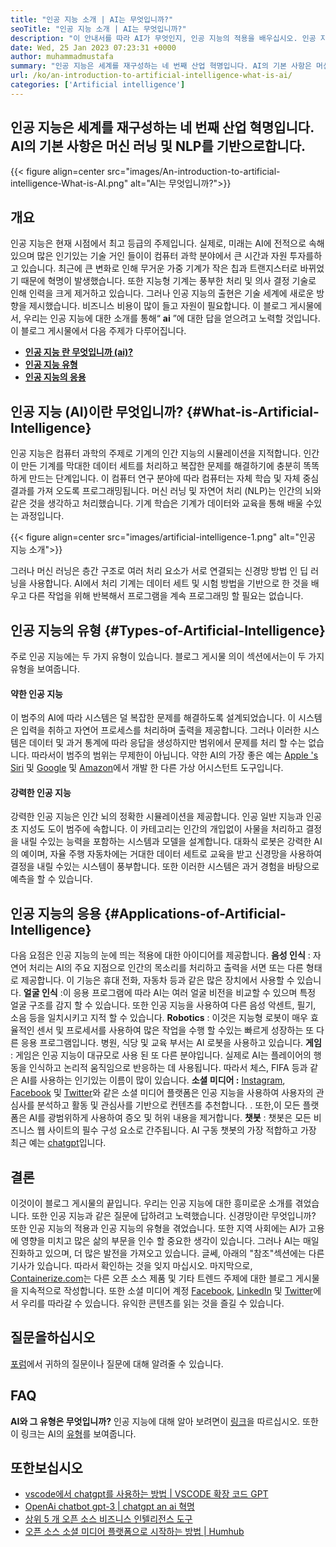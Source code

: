 ```yaml
---
title: "인공 지능 소개 | AI는 무엇입니까?" 
seoTitle: "인공 지능 소개 | AI는 무엇입니까?" 
description: "이 안내서를 따라 AI가 무엇인지, 인공 지능의 적용을 배우십시오. 인공 지능은 모든 삶의 부문에서 혁명을 가져 왔습니다." 
date: Wed, 25 Jan 2023 07:23:31 +0000
author: muhammadmustafa
summary: "인공 지능은 세계를 재구성하는 네 번째 산업 혁명입니다. AI의 기본 사항은 머신 러닝 및 NLP를 기반으로합니다." 
url: /ko/an-introduction-to-artificial-intelligence-what-is-ai/
categories: ['Artificial intelligence']
---
```


## 인공 지능은 세계를 재구성하는 네 번째 산업 혁명입니다. AI의 기본 사항은 머신 러닝 및 NLP를 기반으로합니다.

{{< figure align=center src="images/An-introduction-to-artificial-intelligence-What-is-AI.png" alt="AI는 무엇입니까?">}}


## 개요
인공 지능은 현재 시점에서 최고 등급의 주제입니다. 실제로, 미래는 AI에 전적으로 속해 있으며 많은 인기있는 기술 거인 들이이 컴퓨터 과학 분야에서 큰 시간과 자원 투자를하고 있습니다. 최근에 큰 변화로 인해 무거운 가중 기계가 작은 칩과 트랜지스터로 바뀌었기 때문에 혁명이 발생했습니다. 또한 지능형 기계는 풍부한 처리 및 의사 결정 기술로 인해 인력을 크게 제거하고 있습니다. 그러나 인공 지능의 출현은 기술 세계에 새로운 방향을 제시했습니다. 비즈니스 비용이 많이 들고 자원이 필요합니다. 이 블로그 게시물에서, 우리는 인공 지능에 대한 소개를 통해“ **ai** ”에 대한 답을 얻으려고 노력할 것입니다.
이 블로그 게시물에서 다음 주제가 다루어집니다.
* [ **인공 지능 란 무엇입니까 (ai)?** ][1]
* [ **인공 지능 유형** ][2]
* **[인공 지능의 응용][3]** 

## 인공 지능 (AI)이란 무엇입니까? {#What-is-Artificial-Intelligence}

인공 지능은 컴퓨터 과학의 주제로 기계의 인간 지능의 시뮬레이션을 지적합니다. 인간이 만든 기계를 막대한 데이터 세트를 처리하고 복잡한 문제를 해결하기에 충분히 똑똑하게 만드는 단계입니다. 이 컴퓨터 연구 분야에 따라 컴퓨터는 자체 학습 및 자체 중심 결과를 가져 오도록 프로그래밍됩니다. 머신 러닝 및 자연어 처리 (NLP)는 인간의 뇌와 같은 것을 생각하고 처리했습니다. 기계 학습은 기계가 데이터와 교육을 통해 배울 수있는 과정입니다.

{{< figure align=center src="images/artificial-intelligence-1.png" alt="인공 지능 소개">}}

그러나 머신 러닝은 층간 구조로 여러 처리 요소가 서로 연결되는 신경망 방법 인 딥 러닝을 사용합니다. AI에서 처리 기계는 데이터 세트 및 시험 방법을 기반으로 한 것을 배우고 다른 작업을 위해 반복해서 프로그램을 계속 프로그래밍 할 필요는 없습니다.

## 인공 지능의 유형 {#Types-of-Artificial-Intelligence}

주로 인공 지능에는 두 가지 유형이 있습니다. 블로그 게시물 의이 섹션에서는이 두 가지 유형을 보여줍니다.

#### 약한 인공 지능
이 범주의 AI에 따라 시스템은 덜 복잡한 문제를 해결하도록 설계되었습니다. 이 시스템은 입력을 취하고 자연어 프로세스를 처리하며 출력을 제공합니다. 그러나 이러한 시스템은 데이터 및 과거 통계에 따라 응답을 생성하지만 범위에서 문제를 처리 할 수는 없습니다. 따라서이 범주의 범위는 무제한이 아닙니다. 약한 AI의 가장 좋은 예는 [Apple 's Siri][4] 및 [Google][5] 및 [Amazon][6]에서 개발 한 다른 가상 어시스턴트 도구입니다.

#### 강력한 인공 지능
강력한 인공 지능은 인간 뇌의 정확한 시뮬레이션을 제공합니다. 인공 일반 지능과 인공 초 지성도 도이 범주에 속합니다. 이 카테고리는 인간의 개입없이 사물을 처리하고 결정을 내릴 수있는 능력을 포함하는 시스템과 모델을 설계합니다. 대화식 로봇은 강력한 AI의 예이며, 자율 주행 자동차에는 거대한 데이터 세트로 교육을 받고 신경망을 사용하여 결정을 내릴 수있는 시스템이 풍부합니다. 또한 이러한 시스템은 과거 경험을 바탕으로 예측을 할 수 있습니다.

## **인공 지능의 응용** {#Applications-of-Artificial-Intelligence}

다음 요점은 인공 지능의 눈에 띄는 적용에 대한 아이디어를 제공합니다.
**음성 인식** : 자연어 처리는 AI의 주요 지점으로 인간의 목소리를 처리하고 출력을 서면 또는 다른 형태로 제공합니다. 이 기능은 휴대 전화, 자동차 등과 같은 많은 장치에서 사용할 수 있습니다.
**얼굴 인식** :이 응용 프로그램에 따라 AI는 여러 얼굴 비전을 비교할 수 있으며 특정 얼굴 구조를 감지 할 수 있습니다. 또한 인공 지능을 사용하여 다른 음성 악센트, 필기, 소음 등을 일치시키고 지적 할 수 있습니다.
**Robotics** : 이것은 지능형 로봇이 매우 효율적인 센서 및 프로세서를 사용하여 많은 작업을 수행 할 수있는 빠르게 성장하는 또 다른 응용 프로그램입니다. 병원, 식당 및 교육 부서는 AI 로봇을 사용하고 있습니다.
**게임** : 게임은 인공 지능이 대규모로 사용 된 또 다른 분야입니다. 실제로 AI는 플레이어의 행동을 인식하고 논리적 움직임으로 반응하는 데 사용됩니다. 따라서 체스, FIFA 등과 같은 AI를 사용하는 인기있는 이름이 많이 있습니다.
**소셜 미디어 :**  [Instagram][7], [Facebook][8] 및 [Twitter][9]와 같은 소셜 미디어 플랫폼은 인공 지능을 사용하여 사용자의 관심사를 분석하고 활동 및 관심사를 기반으로 컨텐츠를 추천합니다. . 또한,이 모든 플랫폼은 AI를 광범위하게 사용하여 증오 및 허위 내용을 제거합니다.
**챗봇** : 챗봇은 모든 비즈니스 웹 사이트의 필수 구성 요소로 간주됩니다. AI 구동 챗봇의 가장 적합하고 가장 최근 예는 [chatgpt][10]입니다.

## 결론
이것이이 블로그 게시물의 끝입니다. 우리는 인공 지능에 대한 흥미로운 소개를 겪었습니다. 또한 인공 지능과 같은 질문에 답하려고 노력했습니다. 신경망이란 무엇입니까? 또한 인공 지능의 적용과 인공 지능의 유형을 겪었습니다. 또한 지역 사회에는 AI가 고용에 영향을 미치고 많은 삶의 부문을 인수 할 중요한 생각이 있습니다. 그러나 AI는 매일 진화하고 있으며, 더 많은 발전을 가져오고 있습니다. 글쎄, 아래의 "참조"섹션에는 다른 기사가 있습니다. 따라서 확인하는 것을 잊지 마십시오.
마지막으로, [Containerize.com][11]는 다른 오픈 소스 제품 및 기타 트렌드 주제에 대한 블로그 게시물을 지속적으로 작성합니다. 또한 소셜 미디어 계정 [Facebook][12], [LinkedIn][13] 및 [Twitter][14]에서 우리를 따라갈 수 있습니다. 유익한 콘텐츠를 읽는 것을 즐길 수 있습니다.

## 질문을하십시오
[포럼][15]에서 귀하의 질문이나 질문에 대해 알려줄 수 있습니다.

## FAQ
**AI와 그 유형은 무엇입니까?** 
인공 지능에 대해 알아 보려면이 [링크][1]을 따르십시오. 또한이 링크는 AI의 [유형][2]를 보여줍니다.

## 또한보십시오
  * [vscode에서 chatgpt를 사용하는 방법 | VSCODE 확장 코드 GPT][16]
  * [OpenAi chatbot gpt-3 | chatgpt an ai 혁명][10]
  * [상위 5 개 오픈 소스 비즈니스 인텔리전스 도구][17]
  * [오픈 소스 소셜 미디어 플랫폼으로 시작하는 방법 | Humhub][18]



[1]: #What-is-Artificial-Intelligence
[2]: #Types-of-Artificial-Intelligence
[3]: #Applications-of-Artificial-Intelligence
[4]: https://www.apple.com/siri/
[5]: https://assistant.google.com/
[6]: https://www.google.com/search?q=amazon+alexa&rlz=1C5CHFA_enPK998PK998&oq=amazon&aqs=chrome.0.0i67j46i67i199i433i465j0i67l2j0i67i433j69i60l3.2098j0j7&sourceid=chrome&ie=UTF-8
[7]: https://instagram.com/
[8]: https://www.facebook.com/
[9]: https://twitter.com/home
[10]: https://blog.containerize.com/artificial-intelligence/what-is-openai-chatbot-gpt-3-chatgpt-an-ai-revolution/
[11]: https://www.containerize.com/
[12]: https://web.facebook.com/containerize
[13]: https://www.linkedin.com/company/containerize/
[14]: https://twitter.com/containerize_co
[15]: https://forum.containerize.com/
[16]: https://blog.containerize.com/artificial-intelligence/how-to-use-chatgpt-in-vscode-the-vscode-extension-codegpt/
[17]: https://blog.containerize.com/business-intelligence-software/top-5-open-source-business-intelligence-solutions-of-2021/
[18]: https://blog.containerize.com/social-network-platforms/how-to-start-with-open-source-social-media-platform-humhub/
